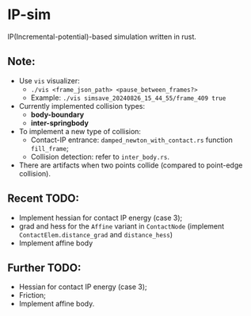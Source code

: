 # IP-sim 

IP(Incremental-potential)-based simulation written in rust.

## Note:
- Use `vis` visualizer:
    - `./vis <frame_json_path> <pause_between_frames?>`
    - Example: `./vis simsave_20240826_15_44_55/frame_409 true`
- Currently implemented collision types:
    - **body-boundary**
    - **inter-springbody** 
- To implement a new type of collision:
    - Contact-IP entrance: `damped_newton_with_contact.rs` function `fill_frame`;
    - Collision detection: refer to `inter_body.rs`.
- There are artifacts when two points collide (compared to point-edge collision).

## Recent TODO:
- Implement hessian for contact IP energy (case 3);
- grad and hess for the `Affine` variant in `ContactNode` (implement `ContactElem.distance_grad` and `distance_hess`)
- Implement affine body

## Further TODO:
- Hessian for contact IP energy (case 3);
- Friction;
- Implement affine body.